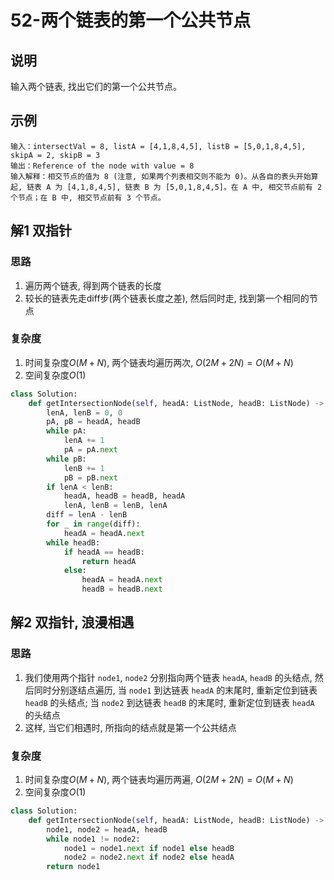 # 52-两个链表的第一个公共节点

## 说明
输入两个链表, 找出它们的第一个公共节点。

## 示例
```
输入：intersectVal = 8, listA = [4,1,8,4,5], listB = [5,0,1,8,4,5], skipA = 2, skipB = 3
输出：Reference of the node with value = 8
输入解释：相交节点的值为 8 (注意, 如果两个列表相交则不能为 0)。从各自的表头开始算起, 链表 A 为 [4,1,8,4,5], 链表 B 为 [5,0,1,8,4,5]。在 A 中, 相交节点前有 2 个节点；在 B 中, 相交节点前有 3 个节点。
```

## 解1 双指针

### 思路
1. 遍历两个链表, 得到两个链表的长度
2. 较长的链表先走diff步(两个链表长度之差), 然后同时走, 找到第一个相同的节点

### 复杂度
1. 时间复杂度$O(M+N)$, 两个链表均遍历两次, $O(2M+2N)=O(M+N)$
2. 空间复杂度$O(1)$

```python
class Solution:
    def getIntersectionNode(self, headA: ListNode, headB: ListNode) -> ListNode:
        lenA, lenB = 0, 0
        pA, pB = headA, headB
        while pA:
            lenA += 1
            pA = pA.next
        while pB:
            lenB += 1
            pB = pB.next
        if lenA < lenB:
            headA, headB = headB, headA
            lenA, lenB = lenB, lenA
        diff = lenA - lenB
        for _ in range(diff):
            headA = headA.next
        while headB:
            if headA == headB:
                return headA
            else:
                headA = headA.next
                headB = headB.next
```

## 解2 双指针, 浪漫相遇

### 思路
1. 我们使用两个指针 `node1`, `node2` 分别指向两个链表 `headA`, `headB` 的头结点, 然后同时分别逐结点遍历, 当 `node1` 到达链表 `headA` 的末尾时, 重新定位到链表 `headB` 的头结点; 当 `node2` 到达链表 `headB` 的末尾时, 重新定位到链表 `headA` 的头结点
2. 这样, 当它们相遇时, 所指向的结点就是第一个公共结点

### 复杂度
1. 时间复杂度$O(M+N)$, 两个链表均遍历两遍, $O(2M+2N)=O(M+N)$
2. 空间复杂度$O(1)$

```python
class Solution:
    def getIntersectionNode(self, headA: ListNode, headB: ListNode) -> ListNode:
        node1, node2 = headA, headB
        while node1 != node2:
            node1 = node1.next if node1 else headB
            node2 = node2.next if node2 else headA
        return node1
```